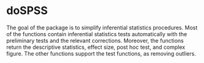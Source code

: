 # doSPSS
The goal of the package is to simplify inferential statistics procedures.  Most of the functions contain inferential statistics tests automatically with the preliminary tests and the relevant corrections. Moreover, the functions return the descriptive statistics, effect size, post hoc test, and complex figure. The other functions support the test functions, as removing outliers.
